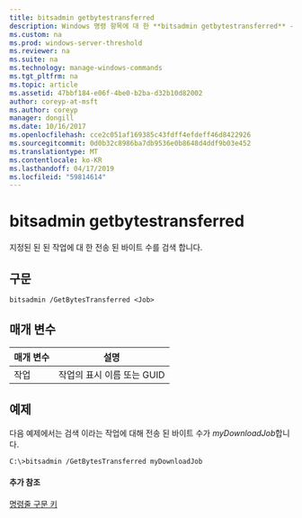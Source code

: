 ```yaml
---
title: bitsadmin getbytestransferred
description: Windows 명령 항목에 대 한 **bitsadmin getbytestransferred** -지정된 된 된 작업에 대해 전송 된 바이트 수를 검색 합니다.
ms.custom: na
ms.prod: windows-server-threshold
ms.reviewer: na
ms.suite: na
ms.technology: manage-windows-commands
ms.tgt_pltfrm: na
ms.topic: article
ms.assetid: 47bbf184-e06f-4be0-b2ba-d32b10d82002
author: coreyp-at-msft
ms.author: coreyp
manager: dongill
ms.date: 10/16/2017
ms.openlocfilehash: cce2c051af169385c43fdff4efdeff46d8422926
ms.sourcegitcommit: 0d0b32c8986ba7db9536e0b8648d4ddf9b03e452
ms.translationtype: MT
ms.contentlocale: ko-KR
ms.lasthandoff: 04/17/2019
ms.locfileid: "59814614"
---
```

# <a name="bitsadmin-getbytestransferred"></a>bitsadmin getbytestransferred



지정된 된 된 작업에 대 한 전송 된 바이트 수를 검색 합니다.

## <a name="syntax"></a>구문

```
bitsadmin /GetBytesTransferred <Job>
```

## <a name="parameters"></a>매개 변수

|매개 변수|설명|
|---------|-----------|
|작업|작업의 표시 이름 또는 GUID|

## <a name="BKMK_examples"></a>예제

다음 예제에서는 검색 이라는 작업에 대해 전송 된 바이트 수가 *myDownloadJob*합니다.
```
C:\>bitsadmin /GetBytesTransferred myDownloadJob
```

#### <a name="additional-references"></a>추가 참조

[명령줄 구문 키](command-line-syntax-key.md)